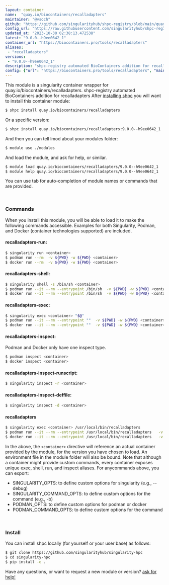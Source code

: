 ```yaml
---
layout: container
name:  "quay.io/biocontainers/recalladapters"
maintainer: "@vsoch"
github: "https://github.com/singularityhub/shpc-registry/blob/main/quay.io/biocontainers/recalladapters/container.yaml"
config_url: "https://raw.githubusercontent.com/singularityhub/shpc-registry/main/quay.io/biocontainers/recalladapters/container.yaml"
updated_at: "2023-10-30 02:38:13.472538"
latest: "9.0.0--h9ee0642_1"
container_url: "https://biocontainers.pro/tools/recalladapters"
aliases:
 - "recalladapters"
versions:
 - "9.0.0--h9ee0642_1"
description: "shpc-registry automated BioContainers addition for recalladapters"
config: {"url": "https://biocontainers.pro/tools/recalladapters", "maintainer": "@vsoch", "description": "shpc-registry automated BioContainers addition for recalladapters", "latest": {"9.0.0--h9ee0642_1": "sha256:6122fa4a531ff40bdb47bd58a8f20e20fcda3e077cceb1b60d3a4bccf6ae7232"}, "tags": {"9.0.0--h9ee0642_1": "sha256:6122fa4a531ff40bdb47bd58a8f20e20fcda3e077cceb1b60d3a4bccf6ae7232"}, "docker": "quay.io/biocontainers/recalladapters", "aliases": {"recalladapters": "/usr/local/bin/recalladapters"}}
---
```


This module is a singularity container wrapper for quay.io/biocontainers/recalladapters.
shpc-registry automated BioContainers addition for recalladapters
After [installing shpc](#install) you will want to install this container module:


```bash
$ shpc install quay.io/biocontainers/recalladapters
```

Or a specific version:

```bash
$ shpc install quay.io/biocontainers/recalladapters:9.0.0--h9ee0642_1
```

And then you can tell lmod about your modules folder:

```bash
$ module use ./modules
```

And load the module, and ask for help, or similar.

```bash
$ module load quay.io/biocontainers/recalladapters/9.0.0--h9ee0642_1
$ module help quay.io/biocontainers/recalladapters/9.0.0--h9ee0642_1
```

You can use tab for auto-completion of module names or commands that are provided.

<br>

### Commands

When you install this module, you will be able to load it to make the following commands accessible.
Examples for both Singularity, Podman, and Docker (container technologies supported) are included.

#### recalladapters-run:

```bash
$ singularity run <container>
$ podman run --rm  -v ${PWD} -w ${PWD} <container>
$ docker run --rm  -v ${PWD} -w ${PWD} <container>
```

#### recalladapters-shell:

```bash
$ singularity shell -s /bin/sh <container>
$ podman run --it --rm --entrypoint /bin/sh  -v ${PWD} -w ${PWD} <container>
$ docker run --it --rm --entrypoint /bin/sh  -v ${PWD} -w ${PWD} <container>
```

#### recalladapters-exec:

```bash
$ singularity exec <container> "$@"
$ podman run --it --rm --entrypoint ""  -v ${PWD} -w ${PWD} <container> "$@"
$ docker run --it --rm --entrypoint ""  -v ${PWD} -w ${PWD} <container> "$@"
```

#### recalladapters-inspect:

Podman and Docker only have one inspect type.

```bash
$ podman inspect <container>
$ docker inspect <container>
```

#### recalladapters-inspect-runscript:

```bash
$ singularity inspect -r <container>
```

#### recalladapters-inspect-deffile:

```bash
$ singularity inspect -d <container>
```


#### recalladapters

```bash
$ singularity exec <container> /usr/local/bin/recalladapters
$ podman run --it --rm --entrypoint /usr/local/bin/recalladapters   -v ${PWD} -w ${PWD} <container> -c " $@"
$ docker run --it --rm --entrypoint /usr/local/bin/recalladapters   -v ${PWD} -w ${PWD} <container> -c " $@"
```



In the above, the `<container>` directive will reference an actual container provided
by the module, for the version you have chosen to load. An environment file in the
module folder will also be bound. Note that although a container
might provide custom commands, every container exposes unique exec, shell, run, and
inspect aliases. For anycommands above, you can export:

 - SINGULARITY_OPTS: to define custom options for singularity (e.g., --debug)
 - SINGULARITY_COMMAND_OPTS: to define custom options for the command (e.g., -b)
 - PODMAN_OPTS: to define custom options for podman or docker
 - PODMAN_COMMAND_OPTS: to define custom options for the command

<br>

### Install

You can install shpc locally (for yourself or your user base) as follows:

```bash
$ git clone https://github.com/singularityhub/singularity-hpc
$ cd singularity-hpc
$ pip install -e .
```

Have any questions, or want to request a new module or version? [ask for help!](https://github.com/singularityhub/singularity-hpc/issues)